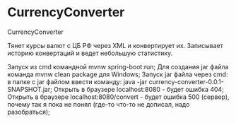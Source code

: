 # CurrencyConverter
CurrencyConverter

Тянет курсы валют с  ЦБ РФ через XML и конвертирует их. 
Записывает историю конвертаций и ведет небольшую статистику.

Запуск из cmd командной mvnw spring-boot:run;
Для создания jar файла команда  mvnw clean package для Windows;
Запуск jar файла через cmd:  
в папке с jar файлом ввести команду:  java -jar currency-converter-0.0.1-SNAPSHOT.jar;
Открыть в браузере localhost:8080 - будет ошибка 404; 
Открыть в браузере localhost:8080/convert - будет ошибка 500 (сервер),  почему так я пока не понял (где-то что-то не дописал, надо разобраться);
